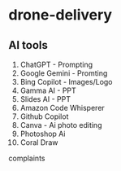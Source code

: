 # drone-delivery

## AI tools
1. ChatGPT - Prompting
2. Google Gemini - Promting
3. Bing Copilot - Images/Logo
4. Gamma AI - PPT
5. Slides AI - PPT
6. Amazon Code Whisperer
7. Github Copilot
8. Canva - Ai photo editing
9. Photoshop Ai
10. Coral Draw





complaints
